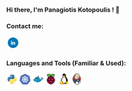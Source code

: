 ### Hi there, I'm Panagiotis Kotopoulis ! 👋

### Contact me:

<a href="https://www.linkedin.com/in/panagiotis-kotopoulis-3a614b20a/" target="_blank"><img src="https://github.com/aritraroy/social-icons/blob/master/linkedin-icon.png?raw=true" width="35"></a>

### Languages and Tools (Familiar & Used):

<a style="text-decoration: none;" href="https://www.python.org" target="_blank"> <img src="https://raw.githubusercontent.com/devicons/devicon/master/icons/python/python-original.svg" alt="python" width="30" height="30"/> </a>
<a style="text-decoration: none;" href="https://kubernetes.io/" target="_blank"> <img src="https://github.com/devicons/devicon/blob/master/icons/kubernetes/kubernetes-plain.svg" alt="kubernetes" width="30" height="30"/> </a>
<a style="text-decoration: none;" href="https://www.docker.com/" target="_blank"> <img src="https://github.com/devicons/devicon/blob/master/icons/docker/docker-original.svg" alt="docker" width="30" height="30"/> </a>
<a style="text-decoration: none;" href="https://www.raspberrypi.com/" target="_blank"> <img src="https://github.com/devicons/devicon/blob/master/icons/raspberrypi/raspberrypi-original.svg" alt="raspberrypi" width="30" height="30"/> </a>
<a style="text-decoration: none;" href="https://www.linux.org/" target="_blank"> <img src="https://github.com/devicons/devicon/blob/master/icons/linux/linux-original.svg" alt="linux" width="30" height="30"/> </a>
<a style="text-decoration: none;" href="https://www.jenkins.io/" target="_blank"> <img src="https://github.com/devicons/devicon/blob/master/icons/jenkins/jenkins-original.svg" alt="jenkins" width="30" height="30"/> </a>
<br />
<br />
